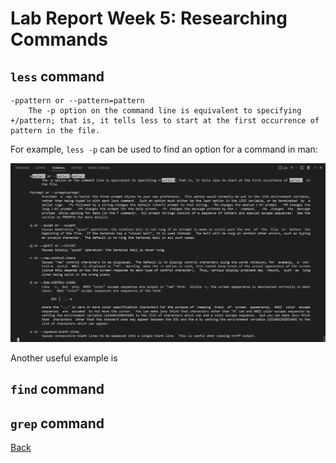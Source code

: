 # Lab Report Week 5: Researching Commands

## `less` command

```
-ppattern or --pattern=pattern
    The -p option on the command line is equivalent to specifying +/pattern; that is, it tells less to start at the first occurrence of pattern in the file.
```

For example, `less -p` can be used to find an option for a command in man:

<img src="Lab_5_1.png" alt="drawing" width="800"/>

Another useful example is 

## `find` command

## `grep` command



[Back](index.html)